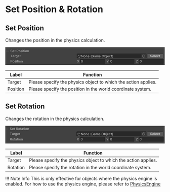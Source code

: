 # Set Position & Rotation

## Set Position
Changes the position in the physics calculation.

![SetPosition](img/SetPosition.en.jpg)

|  Label |  Function  |
| ----   | ---- |
| Target | Please specify the physics object to which the action applies. |
| Position | Please specify the position in the world coordinate system. |

## Set Rotation
Changes the rotation in the physics calculation.

![SetRotation](img/SetRotation.en.jpg)

|  Label |  Function  |
| ----   | ---- |
| Target | Please specify the physics object to which the action applies. |
| Rotation | Please specify the rotation in the world coordinate system. |

!!! Note Info
    This is only effective for objects where the physics engine is enabled.
    For how to use the physics engine, please refer to [PhysicsEngine](../../WorldMakingGuide/PhysicsEngine.md)
